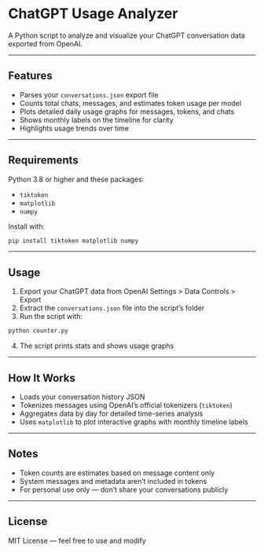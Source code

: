 # ChatGPT Usage Analyzer

A Python script to analyze and visualize your ChatGPT conversation data exported from OpenAI.

---

## Features

- Parses your `conversations.json` export file  
- Counts total chats, messages, and estimates token usage per model  
- Plots detailed daily usage graphs for messages, tokens, and chats  
- Shows monthly labels on the timeline for clarity  
- Highlights usage trends over time  

---

## Requirements

Python 3.8 or higher and these packages:

- `tiktoken`  
- `matplotlib`  
- `numpy`  

Install with:
```bash
pip install tiktoken matplotlib numpy
```

---

## Usage

1. Export your ChatGPT data from OpenAI Settings > Data Controls > Export  
2. Extract the `conversations.json` file into the script’s folder  
3. Run the script with:
```bash
python counter.py
```
4. The script prints stats and shows usage graphs  

---

## How It Works

- Loads your conversation history JSON  
- Tokenizes messages using OpenAI’s official tokenizers (`tiktoken`)  
- Aggregates data by day for detailed time-series analysis  
- Uses `matplotlib` to plot interactive graphs with monthly timeline labels  

---

## Notes

- Token counts are estimates based on message content only  
- System messages and metadata aren’t included in tokens  
- For personal use only — don’t share your conversations publicly  

---

## License

MIT License — feel free to use and modify  

